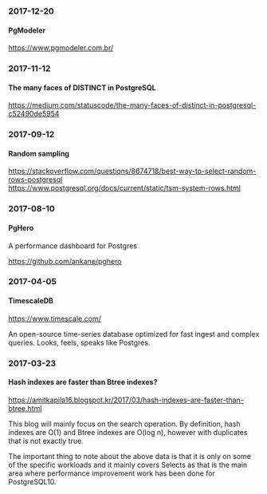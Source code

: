 ### 2017-12-20

#### PgModeler

https://www.pgmodeler.com.br/


### 2017-11-12

#### The many faces of DISTINCT in PostgreSQL

https://medium.com/statuscode/the-many-faces-of-distinct-in-postgresql-c52490de5954


### 2017-09-12

#### Random sampling

https://stackoverflow.com/questions/8674718/best-way-to-select-random-rows-postgresql  
https://www.postgresql.org/docs/current/static/tsm-system-rows.html


### 2017-08-10

#### PgHero

A performance dashboard for Postgres

https://github.com/ankane/pghero


### 2017-04-05

#### TimescaleDB

https://www.timescale.com/

An open-source time-series database optimized for fast ingest and complex queries. Looks, feels, speaks like Postgres.


### 2017-03-23

#### Hash indexes are faster than Btree indexes?

https://amitkapila16.blogspot.kr/2017/03/hash-indexes-are-faster-than-btree.html

This blog will mainly focus on the search operation. By definition, hash indexes are O(1) and Btree indexes are O(log n), however with duplicates that is not exactly true.

The important thing to note about the above data is that it is only on some of the specific workloads and it mainly covers Selects as that is the main area where performance improvement work has been done for PostgreSQL10.
